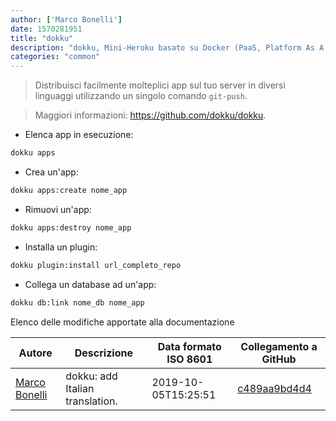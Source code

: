 ```yaml
---
author: ['Marco Bonelli']
date: 1570281951
title: "dokku"
description: "dokku, Mini-Heroku basato su Docker (PaaS, Platform As A Service)."
categories: "common"
---
```

> Distribuisci facilmente molteplici app sul tuo server in diversi linguaggi utilizzando un singolo comando `git-push`.

> Maggiori informazioni: <https://github.com/dokku/dokku>.

- Elenca app in esecuzione:

```bash
dokku apps
```

- Crea un'app:

```bash
dokku apps:create nome_app
```

- Rimuovi un'app:

```bash
dokku apps:destroy nome_app
```

- Installa un plugin:

```bash
dokku plugin:install url_completo_repo
```

- Collega un database ad un'app:

```bash
dokku db:link nome_db nome_app
```
Elenco delle modifiche apportate alla documentazione


Autore | Descrizione | Data formato ISO 8601 | Collegamento a GitHub
------|-----|-----|-----
[Marco Bonelli](mailto:marco@mebeim.net) | dokku: add Italian translation. | 2019-10-05T15:25:51 | [c489aa9bd4d4](https://github.com/tldr-pages/tldr/commit/c489aa9bd4d4aaa876f2b890a3436b27a03e12db)

